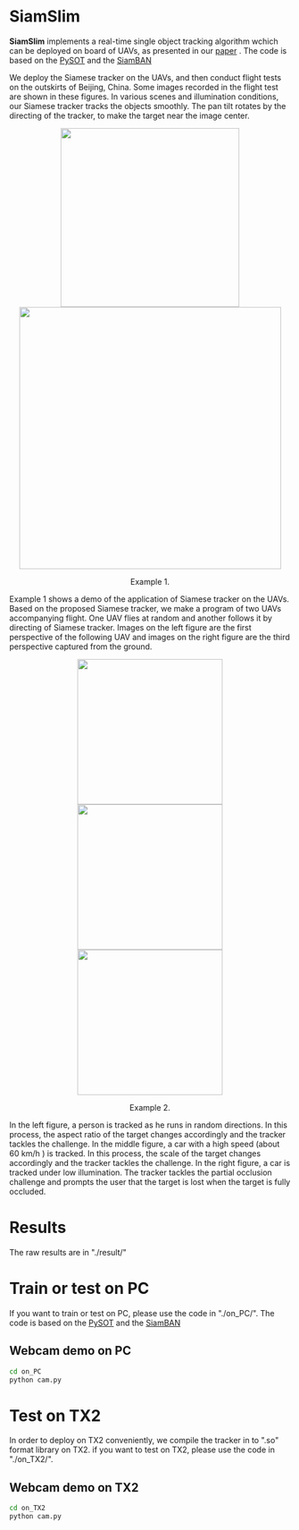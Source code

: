 # SiamSlim

**SiamSlim** implements a real-time single object tracking algorithm wchich can be deployed on board of UAVs, as presented in our [paper](https://jingyan.baidu.com/article/fa4125ac0013d328ac70922f.html) . The code is based on the [PySOT](https://github.com/STVIR/pysot) and the [SiamBAN](https://github.com/hqucv/siamban)

 We deploy the Siamese tracker on the UAVs, and then conduct flight tests on the outskirts of Beijing, China. Some images recorded in the flight test are shown in these figures. In various scenes and illumination conditions, our Siamese tracker tracks the objects smoothly. The pan tilt rotates by the directing of the tracker, to make the target near the image center.
<div align="center">
  <img src="demo/5.gif" width="320px" />
  <img src="demo/6.gif" width="469px" />
  <p>Example 1.</p>
</div>

Example 1 shows a demo of the application of Siamese tracker on the UAVs. Based on the proposed Siamese tracker, we make a program of two UAVs accompanying flight. One UAV flies at random and another follows it by directing of Siamese tracker. Images on the left figure are the first perspective of the following UAV and images on the right figure are the third perspective captured from the ground.
<div align="center">
  <img src="demo/3.gif" width="260px" />
  <img src="demo/2.gif" width="260px" />
  <img src="demo/4.gif" width="260px" />
  <p>Example 2.</p>
</div>


In the left figure, a person is tracked as he runs in random directions. In this process, the aspect ratio of the target changes accordingly and the tracker tackles the challenge. In the middle figure, a car with a high speed (about 60 km/h ) is tracked. In this process, the scale of the target changes accordingly and the tracker tackles the challenge. In the right figure, a car is tracked under low illumination. The tracker tackles the partial occlusion challenge and prompts the user that the target is lost when the target is fully occluded.

# Results

The raw results are in "./result/"

# Train or test on PC

If you want to train or test on PC, please use the code in "./on_PC/". The code is based on the [PySOT](https://github.com/STVIR/pysot) and the [SiamBAN](https://github.com/hqucv/siamban)

## Webcam demo on PC
```bash
cd on_PC
python cam.py
```

# Test on TX2

In order to deploy on TX2 conveniently, we compile the tracker in to ".so" format library on TX2. if you want to test on TX2, please use the code in "./on_TX2/". 

## Webcam demo on TX2
```bash
cd on_TX2
python cam.py
```




